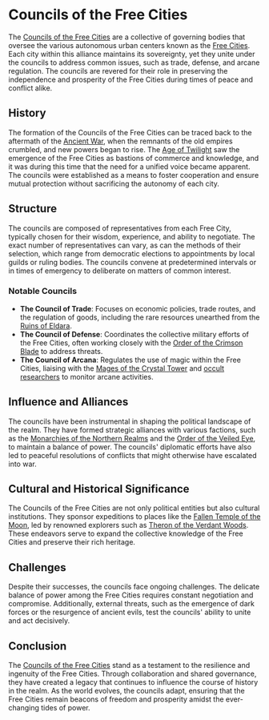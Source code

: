 # Councils of the Free Cities

The [Councils of the Free Cities](Councils%20of%20the%20Free%20Cities.md) are a collective of governing bodies that oversee the various autonomous urban centers known as the [Free Cities](Free%20Cities.md). Each city within this alliance maintains its sovereignty, yet they unite under the councils to address common issues, such as trade, defense, and arcane regulation. The councils are revered for their role in preserving the independence and prosperity of the Free Cities during times of peace and conflict alike.

## History

The formation of the Councils of the Free Cities can be traced back to the aftermath of the [Ancient War](Ancient%20War.md), when the remnants of the old empires crumbled, and new powers began to rise. The [Age of Twilight](Age%20of%20Twilight.md) saw the emergence of the Free Cities as bastions of commerce and knowledge, and it was during this time that the need for a unified voice became apparent. The councils were established as a means to foster cooperation and ensure mutual protection without sacrificing the autonomy of each city.

## Structure

The councils are composed of representatives from each Free City, typically chosen for their wisdom, experience, and ability to negotiate. The exact number of representatives can vary, as can the methods of their selection, which range from democratic elections to appointments by local guilds or ruling bodies. The councils convene at predetermined intervals or in times of emergency to deliberate on matters of common interest.

### Notable Councils

- **The Council of Trade**: Focuses on economic policies, trade routes, and the regulation of goods, including the rare resources unearthed from the [Ruins of Eldara](Ruins%20of%20Eldara.md).
- **The Council of Defense**: Coordinates the collective military efforts of the Free Cities, often working closely with the [Order of the Crimson Blade](Order%20of%20the%20Crimson%20Blade.md) to address threats.
- **The Council of Arcana**: Regulates the use of magic within the Free Cities, liaising with the [Mages of the Crystal Tower](Mages%20of%20the%20Crystal%20Tower.md) and [occult researchers](Occult%20Researchers.md) to monitor arcane activities.

## Influence and Alliances

The councils have been instrumental in shaping the political landscape of the realm. They have formed strategic alliances with various factions, such as the [Monarchies of the Northern Realms](Monarchies%20of%20the%20Northern%20Realms.md) and the [Order of the Veiled Eye](Order%20of%20the%20Veiled%20Eye.md), to maintain a balance of power. The councils' diplomatic efforts have also led to peaceful resolutions of conflicts that might otherwise have escalated into war.

## Cultural and Historical Significance

The Councils of the Free Cities are not only political entities but also cultural institutions. They sponsor expeditions to places like the [Fallen Temple of the Moon](Fallen%20Temple%20of%20the%20Moon.md), led by renowned explorers such as [Theron of the Verdant Woods](Theron%20of%20the%20Verdant%20Woods.md). These endeavors serve to expand the collective knowledge of the Free Cities and preserve their rich heritage.

## Challenges

Despite their successes, the councils face ongoing challenges. The delicate balance of power among the Free Cities requires constant negotiation and compromise. Additionally, external threats, such as the emergence of dark forces or the resurgence of ancient evils, test the councils' ability to unite and act decisively.

## Conclusion

The [Councils of the Free Cities](Councils%20of%20the%20Free%20Cities.md) stand as a testament to the resilience and ingenuity of the Free Cities. Through collaboration and shared governance, they have created a legacy that continues to influence the course of history in the realm. As the world evolves, the councils adapt, ensuring that the Free Cities remain beacons of freedom and prosperity amidst the ever-changing tides of power.